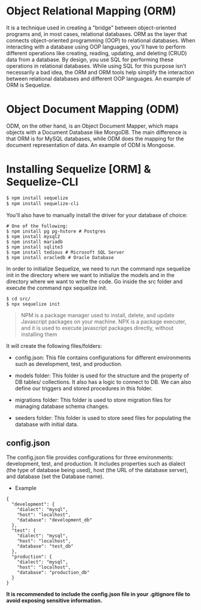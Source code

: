 # Object Relational Mapping (ORM)

It is a technique used in creating a "bridge" between object-oriented programs and, in most cases, relational databases. ORM as the layer that connects object-oriented programming (OOP) to relational databases. When interacting with a database using OOP languages, you'll have to perform different operations like creating, reading, updating, and deleting (CRUD) data from a database. By design, you use SQL for performing these operations in relational databases. While using SQL for this purpose isn't necessarily a bad idea, the ORM and ORM tools help simplify the interaction between relational databases and different OOP languages. An example of ORM is Sequelize.

# Object Document Mapping (ODM)

ODM, on the other hand, is an Object Document Mapper, which maps objects with a Document Database like MongoDB. The main difference is that ORM is for MySQL databases, while ODM does the mapping for the document representation of data. An example of ODM is Mongoose.

# Installing Sequelize [ORM] & Sequelize-CLI

```bash
$ npm install sequelize
$ npm install sequelize-cli
```

You'll also have to manually install the driver for your database of choice:

```
# One of the following:
$ npm install pg pg-hstore # Postgres
$ npm install mysql2
$ npm install mariadb
$ npm install sqlite3
$ npm install tedious # Microsoft SQL Server
$ npm install oracledb # Oracle Database
```

In order to initialize Sequelize, we need to run the command npx sequelize init in the directory where we want to initialize the models and in the directory where we want to write the code. Go inside the src folder and execute the command npx sequelize init.

```
$ cd src/
$ npx sequelize init
```

> NPM is a package manager used to install, delete, and update Javascript packages on your machine. NPX is a package executer, and it is used to execute javascript packages directly, without installing them

It will create the following files/folders:

- config.json: This file contains configurations for different environments such as development, test, and production.

- models folder: This folder is used for the structure and the property of DB tables/ collections. It also has a logic to connect to DB. We can also define our triggers and stored procedures in this folder.

- migrations folder: This folder is used to store migration files for managing database schema changes.

- seeders folder: This folder is used to store seed files for populating the database with initial data.

## config.json

The config.json file provides configurations for three environments: development, test, and production. It includes properties such as dialect (the type of database being used), host (the URL of the database server), and database (set the Database name).

- Example

```
{
  "development": {
    "dialect": "mysql",
    "host": "localhost",
    "database": "development_db"
  },
  "test": {
    "dialect": "mysql",
    "host": "localhost",
    "database": "test_db"
  },
  "production": {
    "dialect": "mysql",
    "host": "localhost",
    "database": "production_db"
  }
}

```

**It is recommended to include the config.json file in your .gitignore file to avoid exposing sensitive information.**
